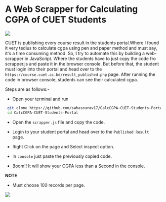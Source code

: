 #    A Web Scrapper for Calculating CGPA of CUET Students

![](https://github.com/sahasourav17/CalcCGPA-CUET-Students-Portal/blob/main/images/homepage.png)

CUET is publishing every course result in the students portal.Where I found it very tedius to calculate cgpa using pen and paper method and must say, it's a time consuming method. So, I try to automate this by building a web-scrapper in JavaScript. Where the students have to just copy  the code fro scrapper.js and paste it in the browser console. But before that, the student must login into their portal and head over to the ``https://course.cuet.ac.bd/result_published.php`` page. After running the code in browser console, students can see their calculated cgpa.

Steps are as follows:-

* Open your terminal and run 
```bash 
 git clone https://github.com/sahasourav17/CalcCGPA-CUET-Students-Portal.git
 cd CalcCGPA-CUET-Students-Portal
``` 
* Open the ``scrapper.js`` file and copy the code.

* Login to your student portal and head over to the ``Published Result`` page.
* Right Click on the page and Select inspect option.
* In ``console`` just paste the previously copied code.
* Boom!! It will show your CGPA less than a Second in the console.

**NOTE**
- Must choose 100 records per page.

![](https://github.com/sahasourav17/CalcCGPA-CUET-Students-Portal/blob/main/images/Note.png)

